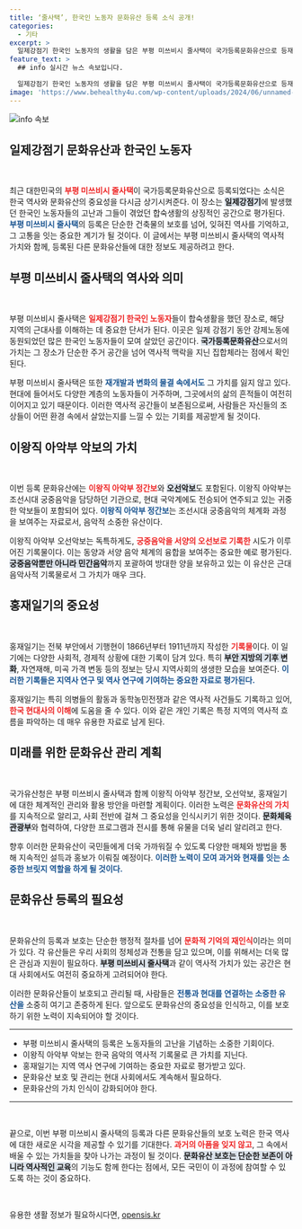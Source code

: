 ```yaml
---
title: ‘줄사택’, 한국인 노동자 문화유산 등록 소식 공개!
categories:
  - 기타
excerpt: >
  일제강점기 한국인 노동자의 생활을 담은 부평 미쓰비시 줄사택이 국가등록문화유산으로 등재되었습니다. 이와 함께 이왕직 아악부의 귀중한 악보와 홍재일기도 함께 등록되어, 역사와 음악의 소중한 발자취를 엿볼 기회를 제공합니다.
feature_text: >
  ## info 실시간 뉴스 속보입니다.

  일제강점기 한국인 노동자의 생활을 담은 부평 미쓰비시 줄사택이 국가등록문화유산으로 등재되었습니다. 이와 함께 이왕직 아악부의 귀중한 악보와 홍재일기도 함께 등록되어, 역사와 음악의 소중한 발자취를 엿볼 기회를 제공합니다.
image: 'https://www.behealthy4u.com/wp-content/uploads/2024/06/unnamed-file.png'
---
```


<p><img src="https://www.behealthy4u.com/wp-content/uploads/2024/06/unnamed-file.png" alt="info 속보" /></p>

<h2 data-ke-size="size26">일제강점기 문화유산과 한국인 노동자</h2>

<p data-ke-size="size16">&nbsp;</p>

<p data-ke-size="size16">최근 대한민국의 <b><span style="color: #ee2323;">부평 미쓰비시 줄사택</span></b>이 국가등록문화유산으로 등록되었다는 소식은 한국 역사와 문화유산의 중요성을 다시금 상기시켜준다. 이 장소는 <b><span style="background-color: #21538527;">일제강점기</span></b>에 발생했던 한국인 노동자들의 고난과 그들이 겪었던 합숙생활의 상징적인 공간으로 평가된다. <b><span style="color: #1a5490;">부평 미쓰비시 줄사택</span></b>의 등록은 단순한 건축물의 보호를 넘어, 잊혀진 역사를 기억하고, 그 고통을 잇는 중요한 계기가 될 것이다. 이 글에서는 부평 미쓰비시 줄사택의 역사적 가치와 함께, 등록된 다른 문화유산들에 대한 정보도 제공하려고 한다.</p>

<h2 data-ke-size="size26">부평 미쓰비시 줄사택의 역사와 의미</h2>

<p data-ke-size="size16">&nbsp;</p>

<p data-ke-size="size16">부평 미쓰비시 줄사택은 <b><span style="color: #ee2323;">일제강점기 한국인 노동자</span></b>들이 합숙생활을 했던 장소로, 해당 지역의 근대사를 이해하는 데 중요한 단서가 된다. 이곳은 일제 강점기 동안 강제노동에 동원되었던 많은 한국인 노동자들이 모여 살았던 공간이다. <b><span style="background-color: #21538527;">국가등록문화유산</span></b>으로서의 가치는 그 장소가 단순한 주거 공간을 넘어 역사적 맥락을 지닌 집합체라는 점에서 확인된다.</p>

<p data-ke-size="size16">부평 미쓰비시 줄사택은 또한 <b><span style="color: #1a5490;">재개발과 변화의 물결 속에서도</span></b> 그 가치를 잃지 않고 있다. 현대에 들어서도 다양한 계층의 노동자들이 거주하며, 그곳에서의 삶의 흔적들이 여전히 이어지고 있기 때문이다. 이러한 역사적 공간들이 보존됨으로써, 사람들은 자신들의 조상들이 어떤 환경 속에서 살았는지를 느낄 수 있는 기회를 제공받게 될 것이다.</p>

<h2 data-ke-size="size26">이왕직 아악부 악보의 가치</h2>

<p data-ke-size="size16">&nbsp;</p>

<p data-ke-size="size16">이번 등록 문화유산에는 <b><span style="color: #ee2323;">이왕직 아악부 정간보</span></b>와 <b><span style="background-color: #21538527;">오선악보</span></b>도 포함된다. 이왕직 아악부는 조선시대 궁중음악을 담당하던 기관으로, 현대 국악계에도 전승되어 연주되고 있는 귀중한 악보들이 포함되어 있다. <b><span style="color: #1a5490;">이왕직 아악부 정간보</span></b>는 조선시대 궁중음악의 체계화 과정을 보여주는 자료로서, 음악적 소중한 유산이다.</p>

<p data-ke-size="size16">이왕직 아악부 오선악보는 독특하게도, <b><span style="color: #ee2323;">궁중음악을 서양의 오선보로 기록한</span></b> 시도가 이루어진 기록물이다. 이는 동양과 서양 음악 체계의 융합을 보여주는 중요한 예로 평가된다. <b><span style="background-color: #21538527;">궁중음악뿐만 아니라 민간음악</span></b>까지 포괄하여 방대한 양을 보유하고 있는 이 유산은 근대 음악사적 기록물로서 그 가치가 매우 크다.</p>

<h2 data-ke-size="size26">홍재일기의 중요성</h2>

<p data-ke-size="size16">&nbsp;</p>

<p data-ke-size="size16">홍재일기는 전북 부안에서 기행현이 1866년부터 1911년까지 작성한 <b><span style="color: #ee2323;">기록물</span></b>이다. 이 일기에는 다양한 사회적, 경제적 상황에 대한 기록이 담겨 있다. 특히 <b><span style="background-color: #21538527;">부안 지방의 기후 변화</span></b>, 자연재해, 미곡 가격 변동 등의 정보는 당시 지역사회의 생생한 모습을 보여준다. <b><span style="color: #1a5490;">이러한 기록들은 지역사 연구 및 역사 연구에 기여하는 중요한 자료로 평가된다.</span></b></p>

<p data-ke-size="size16">홍재일기는 특히 의병들의 활동과 동학농민전쟁과 같은 역사적 사건들도 기록하고 있어, <b><span style="color: #ee2323;">한국 현대사의 이해</span></b>에 도움을 줄 수 있다. 이와 같은 개인 기록은 특정 지역의 역사적 흐름을 파악하는 데 매우 유용한 자료로 남게 된다.</p>

<h2 data-ke-size="size26">미래를 위한 문화유산 관리 계획</h2>

<p data-ke-size="size16">&nbsp;</p>

<p data-ke-size="size16">국가유산청은 부평 미쓰비시 줄사택과 함께 이왕직 아악부 정간보, 오선악보, 홍재일기에 대한 체계적인 관리와 활용 방안을 마련할 계획이다. 이러한 노력은 <b><span style="color: #ee2323;">문화유산의 가치</span></b>를 지속적으로 알리고, 사회 전반에 걸쳐 그 중요성을 인식시키기 위한 것이다. <b><span style="background-color: #21538527;">문화체육관광부</span></b>와 협력하여, 다양한 프로그램과 전시를 통해 유물을 더욱 널리 알리려고 한다.</p>

<p data-ke-size="size16">향후 이러한 문화유산이 국민들에게 더욱 가까워질 수 있도록 다양한 매체와 방법을 통해 지속적인 설득과 홍보가 이뤄질 예정이다. <b><span style="color: #1a5490;">이러한 노력이 모여 과거와 현재를 잇는 소중한 브릿지 역할을 하게 될 것이다.</span></b></p>

<h2 data-ke-size="size26">문화유산 등록의 필요성</h2>

<p data-ke-size="size16">&nbsp;</p>

<p data-ke-size="size16">문화유산의 등록과 보호는 단순한 행정적 절차를 넘어 <b><span style="color: #ee2323;">문화적 기억의 재인식</span></b>이라는 의미가 있다. 각 유산들은 우리 사회의 정체성과 전통을 담고 있으며, 이를 위해서는 더욱 많은 관심과 지원이 필요하다. <b><span style="background-color: #21538527;">부평 미쓰비시 줄사택</span></b>과 같이 역사적 가치가 있는 공간은 현대 사회에서도 여전히 중요하게 고려되어야 한다.</p>

<p data-ke-size="size16">이러한 문화유산들이 보호되고 관리될 때, 사람들은 <b><span style="color: #1a5490;">전통과 현대를 연결하는 소중한 유산을</span></b> 소중히 여기고 존중하게 된다. 앞으로도 문화유산의 중요성을 인식하고, 이를 보호하기 위한 노력이 지속되어야 할 것이다.</p>

<hr>

<ul>
<li>부평 미쓰비시 줄사택의 등록은 노동자들의 고난을 기념하는 소중한 기회이다.</li>
<li>이왕직 아악부 악보는 한국 음악의 역사적 기록물로 큰 가치를 지닌다.</li>
<li>홍재일기는 지역 역사 연구에 기여하는 중요한 자료로 평가받고 있다.</li>
<li>문화유산 보호 및 관리는 현대 사회에서도 계속해서 필요하다.</li>
<li>문화유산의 가치 인식이 강화되어야 한다.</li>
</ul>

<hr>

<p data-ke-size="size16">&nbsp;</p>

<p data-ke-size="size16">끝으로, 이번 부평 미쓰비시 줄사택의 등록과 다른 문화유산들의 보호 노력은 한국 역사에 대한 새로운 시각을 제공할 수 있기를 기대한다. <b><span style="color: #ee2323;">과거의 아픔을 잊지 않고</span></b>, 그 속에서 배울 수 있는 가치들을 찾아 나가는 과정이 될 것이다. <b><span style="background-color: #21538527;">문화유산 보호는 단순한 보존이 아니라 역사적인 교육</span></b>의 기능도 함께 한다는 점에서, 모든 국민이 이 과정에 참여할 수 있도록 하는 것이 중요하다.</p>

<p data-ke-size="size16">&nbsp;</p>
유용한 생활 정보가 필요하시다면, <a href="https://opensis.kr" rel="dofollow">opensis.kr</a>


